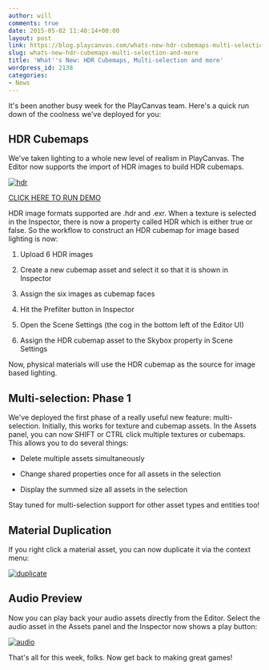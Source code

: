 ```yaml
---
author: will
comments: true
date: 2015-05-02 11:40:14+00:00
layout: post
link: https://blog.playcanvas.com/whats-new-hdr-cubemaps-multi-selection-and-more/
slug: whats-new-hdr-cubemaps-multi-selection-and-more
title: 'What''s New: HDR Cubemaps, Multi-selection and more'
wordpress_id: 2138
categories:
- News
---
```


It's been another busy week for the PlayCanvas team. Here's a quick run down of the coolness we've deployed for you:


## HDR Cubemaps


We've taken lighting to a whole new level of realism in PlayCanvas. The Editor now supports the import of HDR images to build HDR cubemaps.

[![hdr](https://blog.playcanvas.com/wp-content/uploads/2015/05/hdr.jpg)](http://blog.playcanvas.com/wp-content/uploads/2015/05/hdr.jpg)


[CLICK HERE TO RUN DEMO](http://playcanv.as/p/3zUijwTX)


HDR image formats supported are .hdr and .exr. When a texture is selected in the Inspector, there is now a property called HDR which is either true or false. So the workflow to construct an HDR cubemap for image based lighting is now:



	
  1. Upload 6 HDR images

	
  2. Create a new cubemap asset and select it so that it is shown in Inspector

	
  3. Assign the six images as cubemap faces

	
  4. Hit the Prefilter button in Inspector

	
  5. Open the Scene Settings (the cog in the bottom left of the Editor UI)

	
  6. Assign the HDR cubemap asset to the Skybox property in Scene Settings


Now, physical materials will use the HDR cubemap as the source for image based lighting.


## Multi-selection: Phase 1


We've deployed the first phase of a really useful new feature: multi-selection. Initially, this works for texture and cubemap assets. In the Assets panel, you can now SHIFT or CTRL click multiple textures or cubemaps. This allows you to do several things:



	
  * Delete multiple assets simultaneously

	
  * Change shared properties once for all assets in the selection

	
  * Display the summed size all assets in the selection


Stay tuned for multi-selection support for other asset types and entities too!


## Material Duplication


If you right click a material asset, you can now duplicate it via the context menu:

[![duplicate](https://blog.playcanvas.com/wp-content/uploads/2015/05/duplicate.png)](http://blog.playcanvas.com/wp-content/uploads/2015/05/duplicate.png)


## Audio Preview


Now you can play back your audio assets directly from the Editor. Select the audio asset in the Assets panel and the Inspector now shows a play button:

[![audio](https://blog.playcanvas.com/wp-content/uploads/2015/05/audio.png)](http://blog.playcanvas.com/wp-content/uploads/2015/05/audio.png)

That's all for this week, folks. Now get back to making great games!
